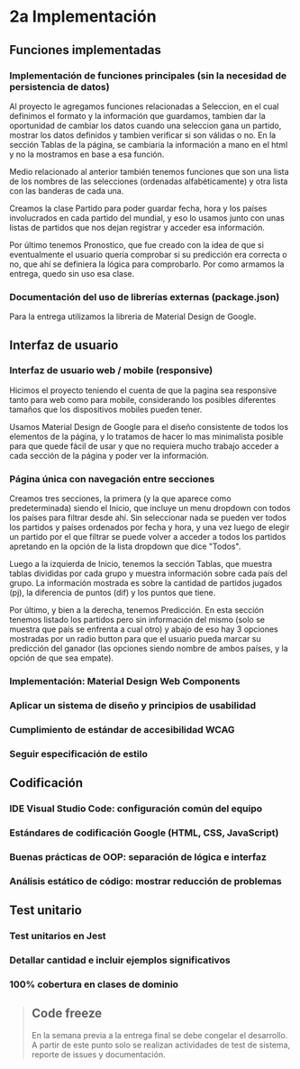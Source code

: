 # 2a Implementación

## Funciones implementadas

### Implementación de funciones principales (sin la necesidad de persistencia de datos)
Al proyecto le agregamos funciones relacionadas a Seleccion, en el cual definimos el formato y la información que guardamos, tambien dar la oportunidad de cambiar los datos cuando una seleccion gana un partido, mostrar los datos definidos y tambien verificar si son válidas o no. En la sección Tablas de la página, se cambiaria la información a mano en el html y no la mostramos en base a esa función.

Medio relacionado al anterior también tenemos funciones que son una lista de los nombres de las selecciones (ordenadas alfabéticamente) y otra lista con las banderas de cada una.

Creamos la clase Partido para poder guardar fecha, hora y los países involucrados en cada partido del mundial, y eso lo usamos junto con unas listas de partidos que nos dejan registrar y acceder esa información.

Por último tenemos Pronostico, que fue creado con la idea de que si eventualmente el usuario quería comprobar si su predicción era correcta o no, que ahí se definiera la lógica para comprobarlo. Por como armamos la entrega, quedo sin uso esa clase.

### Documentación del uso de librerías externas (package.json)
Para la entrega utilizamos la libreria de Material Design de Google.

## Interfaz de usuario

### Interfaz de usuario web / mobile (responsive)
Hicimos el proyecto teniendo el cuenta de que la pagina sea responsive tanto para web como para mobile, considerando los posibles diferentes tamaños que los dispositivos mobiles pueden tener.

Usamos Material Design de Google para el diseño consistente de todos los elementos de la página, y lo tratamos de hacer lo mas minimalista posible para que quede fácil de usar y que no requiera mucho trabajo acceder a cada sección de la página y poder ver la información.

### Página única con navegación entre secciones
Creamos tres secciones, la primera (y la que aparece como predeterminada) siendo el Inicio, que incluye un menu dropdown con todos los países para filtrar desde ahí. Sin seleccionar nada se pueden ver todos los partidos y países ordenados por fecha y hora, y una vez luego de elegir un partido por el que filtrar se puede volver a acceder a todos los partidos apretando en la opción de la lista dropdown que dice "Todos".

Luego a la izquierda de Inicio, tenemos la sección Tablas, que muestra tablas divididas por cada grupo y muestra información sobre cada país del grupo. La información mostrada es sobre la cantidad de partidos jugados (pj), la diferencia de puntos (dif) y los puntos que tiene. 

Por último, y bien a la derecha, tenemos Predicción. En esta sección tenemos listado los partidos pero sin información del mismo (solo se muestra que país se enfrenta a cual otro) y abajo de eso hay 3 opciones mostradas por un radio button para que el usuario pueda marcar su predicción del ganador (las opciones siendo nombre de ambos países, y la opción de que sea empate).


### Implementación: Material Design Web Components

### Aplicar un sistema de diseño y principios de usabilidad

### Cumplimiento de estándar de accesibilidad WCAG

### Seguir especificación de estilo




## Codificación

### IDE Visual Studio Code: configuración común del equipo

### Estándares de codificación Google (HTML, CSS, JavaScript)

### Buenas prácticas de OOP: separación de lógica e interfaz

### Análisis estático de código: mostrar reducción de problemas



## Test unitario

### Test unitarios en Jest 

### Detallar cantidad e incluir ejemplos significativos

### 100% cobertura en clases de dominio


> ## Code freeze
> En la semana previa a la entrega final se debe congelar el desarrollo.
> A partir de este punto solo se realizan actividades de test de sistema, reporte de issues y documentación.
